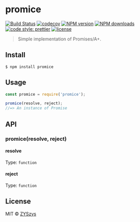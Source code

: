 # promice

[![Build Status](https://travis-ci.com/ZYSzys/promice.svg?branch=master)](https://travis-ci.com/ZYSzys/promice)
[![codecov](https://codecov.io/gh/ZYSzys/promice/badge.svg?branch=master)](https://codecov.io/gh/ZYSzys/promice?branch=master)
[![NPM version](https://img.shields.io/npm/v/promice.svg?style=flat)](https://npmjs.com/package/promice)
[![NPM downloads](https://img.shields.io/npm/dm/promice.svg?style=flat)](https://npmjs.com/package/promice)
[![code style: prettier](https://img.shields.io/badge/code_style-prettier-ff69b4.svg?style=flat)](https://github.com/prettier/prettier)
[![license](https://img.shields.io/github/license/ZYSzys/promice.svg)](https://github.com/ZYSzys/promice/blob/master/LICENSE)

> Simple implementation of Promises/A+.


## Install

```
$ npm install promice
```


## Usage

```js
const promice = require('promice');

promice(resolve, reject);
//=> An instance of Promise
```


## API

### promice(resolve, reject)

#### resolve

Type: `function`

#### reject

Type: `function`


## License

MIT © [ZYSzys](http://zyszys.github.io)

